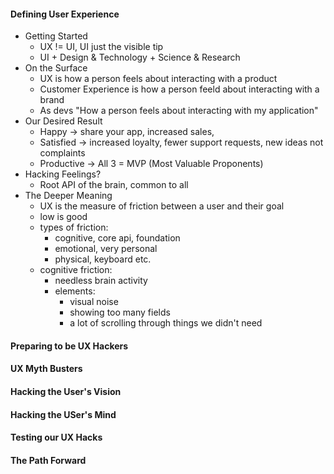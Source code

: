 #### Defining User Experience
* Getting Started
  * UX != UI, UI just the visible tip
  * UI + Design & Technology + Science & Research
* On the Surface
  * UX is how a person feels about interacting with a product
  * Customer Experience is how a person feeld about interacting with a brand
  * As devs "How a person feels about interacting with my application"
* Our Desired Result
  * Happy -> share your app, increased sales,
  * Satisfied -> increased loyalty, fewer support requests, new ideas not complaints
  * Productive -> All 3 = MVP (Most Valuable Proponents)
* Hacking Feelings?
  * Root API of the brain, common to all
* The Deeper Meaning
  * UX is the measure of friction between a user and their goal
  * low is good
  * types of friction:
    * cognitive, core api, foundation
    * emotional, very personal
    * physical, keyboard etc.
  * cognitive friction:
    * needless brain activity
    * elements:
      * visual noise
      * showing too many fields
      * a lot of scrolling through things we didn't need

#### Preparing to be UX Hackers

#### UX Myth Busters

#### Hacking the User's Vision

#### Hacking the USer's Mind

#### Testing our UX Hacks

#### The Path Forward
